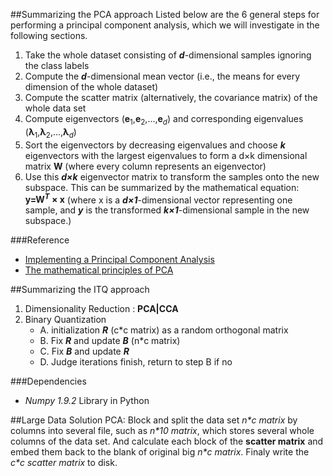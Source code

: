 ##Summarizing the PCA approach
Listed below are the 6 general steps for performing a principal component analysis, which we will investigate in the following sections.

1. Take the whole dataset consisting of ***d***-dimensional samples ignoring the class labels
2. Compute the ***d***-dimensional mean vector (i.e., the means for every dimension of the whole dataset)
3. Compute the scatter matrix (alternatively, the covariance matrix) of the whole data set
4. Compute eigenvectors (**e**<sub>1</sub>,**e**<sub>2</sub>,...,**e**<sub>*d*</sub>) and corresponding eigenvalues (**λ**<sub>1</sub>,**λ**<sub>2</sub>,...,**λ**<sub>*d*</sub>)
5. Sort the eigenvectors by decreasing eigenvalues and choose ***k*** eigenvectors with the largest eigenvalues to form a d×k dimensional matrix **W** (where every column represents an eigenvector)
6. Use this ***d×k*** eigenvector matrix to transform the samples onto the new subspace. This can be summarized by the mathematical equation: **y=W<sup>*T*</sup> × x** (where x is a ***d×1***-dimensional vector representing one sample, and ***y*** is the transformed ***k×1***-dimensional sample in the new subspace.)

###Reference
* [Implementing a Principal Component Analysis](http://sebastianraschka.com/Articles/2014_pca_step_by_step.html)
* [The mathematical principles of PCA](http://dataunion.org/13702.html)

##Summarizing the ITQ approach
1.  Dimensionality Reduction : **PCA|CCA**
2.  Binary Quantization
    + A. initialization ***R*** (c*c matrix) as a random orthogonal matrix
    + B. Fix ***R*** and update ***B*** (n*c matrix)
    + C. Fix ***B*** and update ***R***
    + D. Judge iterations finish, return to step B if no

###Dependencies
* *Numpy 1.9.2* Library in Python

##Large Data Solution
PCA: Block and split the data set _n*c matrix_ by columns into several file, such as _n*10 matrix_, which stores several whole columns of the data set. And calculate each block of the __scatter matrix__ and embed them back to the blank of original big _n*c matrix_. Finaly write the _c*c scatter matrix_ to disk.
